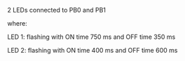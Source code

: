 2 LEDs connected to PB0 and PB1 

where:

LED 1: flashing with ON time 750 ms and OFF time 350 ms

LED 2: flashing with ON time 400 ms and OFF time 600 ms


